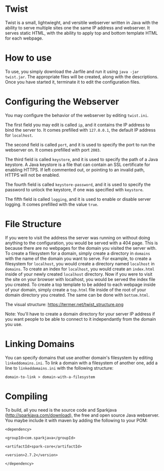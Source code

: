 # Twist
Twist is a small, lightwieght, and versitile webserver written in Java with the ability to serve multiple sites one the same IP address and webserver. It serves static HTML, with the ability to apply top and bottom template HTML for each webpage.

# How to use
To use, you simply download the Jarfile and run it using `java -jar twist.jar`. The appropriate files will be created, along with the descriptions. Once you have started it, terminate it to edit the configuration files.

# Configuring the Webserver
You may configure the behavior of the webserver by editing `twist.ini`.

The first field you may edit is called `ip`, and it contains the IP address to bind the server to. It comes prefilled with `127.0.0.1`, the default IP address for `localhost`.

The second field is called `port`, and it is used to specify the port to run the webserver on. It comes prefilled with port `2003`.

The third field is called `keystore`, and it is used to specify the path of a Java keystore. A Java keystore is a file that can contain an SSL certificate for enabling HTTPS. If left commented out, or pointing to an invalid path, HTTPS will not be enabled.

The fourth field is called `keystore-password`, and it is used to specify the password to unlock the keystore, if one was specified with `keystore`.

The fifth field is called `logging`, and it is used to enable or disable server logging. It comes prefilled with the value `true`.

# File Structure
If you were to visit the address the server was running on without doing anything to the configuration, you would be served with a 404 page. This is because there are no webpages for the domain you visited the server with. To create a filesystem for a domain, simply create a directory in `domains` with the name of the domain you want to serve. For example, to create a filesystem for `localhost`, you would create a directory named `localhost` in `domains`. To create an index for `localhost`, you would create an `index.html` inside of your newly created `localhost` directory. Now if you were to visit the site on your browser with localhost, you would be served the index file you created. To create a top template to be added to each webpage inside of your domain, simply create a `top.html` file inside of the root of your domain directory you created. The same can be done with `bottom.html`.

The visual structure: https://termer.net/twist_structure.png

Note: You'll have to create a domain directory for your server IP address if you want people to be able to connect to it independantly from the domain you use.

# Linking Domains
You can specify domains that use another domain's filesystem by editing `linkeddomains.ini`. To link a domain with a filesystem of another one, add a line to `linkeddomains.ini` with the following structure:

`domain-to-link > domain-with-a-filesystem`

# Compiling
To build, all you need is the source code and Sparkjava (http://sparkjava.com/download), the free and open source Java webserver. You maybe include it with maven by adding the following to your POM:

`<dependency>`

    <groupId>com.sparkjava</groupId>
    
    <artifactId>spark-core</artifactId>
    
    <version>2.7.2</version>
    
`</dependency>`
